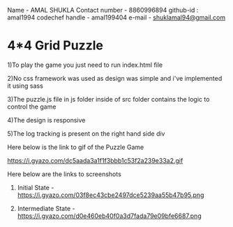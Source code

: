 Name - AMAL SHUKLA
Contact number - 8860996894
github-id : amal1994
codechef handle - amal199404
e-mail - shuklamal94@gmail.com

4*4 Grid Puzzle
=========

1)To play the game you just need to run index.html file

2)No css framework was used as design was simple and i've implemented it using sass

3)The puzzle.js file in js folder inside of src folder contains the logic to control the game

4)The design is responsive

5)The log tracking is present on the right hand side div


Here below is the link to gif of the Puzzle Game

https://i.gyazo.com/dc5aada3a1f1f3bbb1c53f2a239e33a2.gif


Here below are the links to screenshots

1) Initial State - https://i.gyazo.com/03f8ec43cbe2497dce5239aa55b47b95.png

2) Intermediate State - https://i.gyazo.com/d0e460eb40f0a3d7fada79e09bfe6687.png